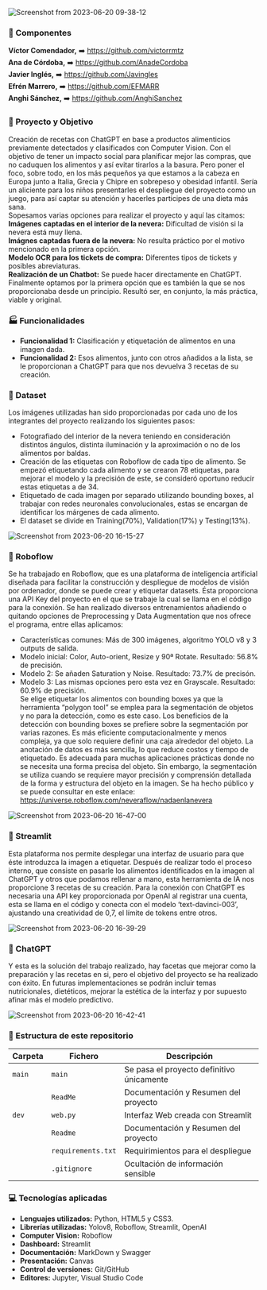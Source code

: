 ![Screenshot from 2023-06-20 09-38-12](https://github.com/Javingles/nADaEnLAnEvERa/assets/109460138/dabb54bd-4d76-477e-b2f0-a8d992cc34be)


### :busts_in_silhouette: Componentes
<b>Víctor Comendador,</b> :arrow_right: https://github.com/victorrmtz  
<b>Ana de Córdoba,</b> :arrow_right: https://github.com/AnadeCordoba  
<b>Javier Inglés,</b> :arrow_right: https://github.com/Javingles  
<b>Efrén Marrero,</b> :arrow_right: https://github.com/EFMARR  
<b>Anghi Sánchez,</b> :arrow_right: https://github.com/AnghiSanchez   

### :dart: Proyecto y Objetivo
Creación de recetas con ChatGPT en base a productos alimenticios previamente detectados y clasificados con Computer Vision. Con el objetivo de tener un impacto social para planificar mejor las compras, que no caduquen los alimentos y así evitar tirarlos a la basura. Pero poner el foco, sobre todo, en los más pequeños ya que estamos a la cabeza en Europa junto a Italia, Grecia y Chipre en sobrepeso y obesidad infantil. Sería un aliciente para los niños presentarles el despliegue del proyecto como un juego, para así captar su atención y hacerles participes de una dieta más sana.  
Sopesamos varias opciones para realizar el proyecto y aquí las citamos:  
<b>Imágenes captadas en el interior de la nevera:</b> Dificultad de visión si la nevera está muy llena.  
<b>Imágnes captadas fuera de la nevera:</b> No resulta práctico por el motivo mencionado en la primera opción.  
<b>Modelo OCR para los tickets de compra:</b> Diferentes tipos de tickets y posibles abreviaturas.  
<b>Realización de un Chatbot:</b> Se puede hacer directamente en ChatGPT.  
Finalmente optamos por la primera opción que es también la que se nos proporcionaba desde un principio. Resultó ser, en conjunto, la más práctica, viable y original.

### :factory: Funcionalidades
- <b>Funcionalidad 1:</b> Clasificación y etiquetación de alimentos en una imagen dada.
- <b>Funcionalidad 2:</b> Esos alimentos, junto con otros añadidos a la lista, se le proporcionan a ChatGPT para que nos devuelva 3 recetas de su creación.

### :floppy_disk: Dataset
Los imágenes utilizadas han sido proporcionadas por cada uno de los integrantes del proyecto realizando los siguientes pasos:
- Fotografiado del interior de la nevera teniendo en consideración distintos ángulos, distinta iluminación y la aproximación o no de los alimentos por baldas.
- Creación de las etiquetas con Roboflow de cada tipo de alimento. Se empezó etiquetando cada alimento y se crearon 78 etiquetas, para mejorar el modelo y la
precisión de este, se consideró oportuno reducir estas etiquetas a de 34.
- Etiquetado de cada imagen por separado utilizando bounding boxes, al trabajar con redes neuronales convolucionales, estas se encargan de identificar los márgenes de
cada alimento.
- El dataset se divide en Training(70%), Validation(17%) y Testing(13%).

![Screenshot from 2023-06-20 16-15-27](https://github.com/Javingles/nADaEnLAnEvERa/assets/109460138/3dfbf895-b2d5-44f4-ac45-c6bd1bb5d549)



### :robot: Roboflow
Se ha trabajado en Roboflow, que es una plataforma de inteligencia artificial diseñada para facilitar la construcción y despliegue de modelos de visión por ordenador, donde se puede crear y etiquetar datasets. Ésta proporciona una API Key del proyecto en el que se trabaje la cual se llama en el código para la conexión. Se han realizado diversos entrenamientos añadiendo o quitando opciones de Preprocessing y Data Augmentation que nos ofrece el programa, entre ellas aplicamos: 
- Características comunes: Más de 300 imágenes, algoritmo YOLO v8 y 3 outputs de salida.
- Modelo inicial: Color, Auto-orient, Resize y 90ª Rotate. Resultado: 56.8% de precisión.
- Modelo 2: Se añaden Saturation y Noise. Resultado: 73.7% de precisón.
- Modelo 3: Las mismas opciones pero esta vez en Grayscale. Resultado: 60.9% de precisión.  
Se elige etiquetar los alimentos con bounding boxes ya que la herramienta “polygon tool” se emplea para la segmentación de objetos y no para la detección, como es este caso. Los beneficios de la detección con bounding boxes se prefiere sobre la segmentación por varias razones. Es más eficiente computacionalmente y menos compleja, ya que solo requiere definir una caja alrededor del objeto. La anotación de datos es más sencilla, lo que reduce costos y tiempo de etiquetado. Es adecuada para muchas aplicaciones prácticas donde no se necesita una forma precisa del objeto. Sin embargo, la segmentación se utiliza cuando se requiere mayor precisión y comprensión detallada de la forma y estructura del objeto en la imagen.
Se ha hecho público y se puede consultar en este enlace:
https://universe.roboflow.com/neveraflow/nadaenlanevera

![Screenshot from 2023-06-20 16-47-00](https://github.com/Javingles/nADaEnLAnEvERa/assets/109460138/a8d42025-281e-4604-bbe8-3894dabca7f4)


### :loudspeaker: Streamlit
Esta plataforma nos permite desplegar una interfaz de usuario para que éste introduzca la imagen a etiquetar. Después de realizar todo el proceso interno, que consiste en pasarle los alimentos identificados en la imagen al ChatGPT y otros que podamos rellenar a mano, esta herramienta de IA nos proporcione 3 recetas de su creación.
Para la conexión con ChatGPT es necesaria una API key proporcionada por OpenAI al registrar una cuenta, esta se llama en el código y conecta con el modelo ‘text-davinci-003’, ajustando una creatividad de 0,7, el límite de tokens entre otros. 

![Screenshot from 2023-06-20 16-39-29](https://github.com/Javingles/nADaEnLAnEvERa/assets/109460138/3aaee5fb-ba50-4326-898e-298ac4b9b49b)


### :rocket: ChatGPT
Y esta es la solución del trabajo realizado, hay facetas que mejorar como la preparación y las recetas en si, pero el objetivo del proyecto se ha realizado con éxito. En futuras implementaciones se podrán incluir temas nutricionales, dietéticos, mejorar la estética de la interfaz y por supuesto afinar más el modelo predictivo.

![Screenshot from 2023-06-20 16-42-41](https://github.com/Javingles/nADaEnLAnEvERa/assets/109460138/aa7edf8f-ee40-428b-aee9-a021705627d6)


### :open_file_folder: Estructura de este repositorio

| Carpeta | Fichero             | Descripción                                |
|---------|---------------------|--------------------------------------------|
| `main`  | `main`              | Se pasa el proyecto definitivo únicamente  |
|         | `ReadMe`            | Documentación y Resumen del proyecto       |
| `dev`   | `web.py`            | Interfaz Web creada con Streamlit          |
|         | `Readme`            | Documentación y Resumen del proyecto       |
|         | `requirements.txt`  | Requirimientos para el despliegue          |
|         | `.gitignore`        | Ocultación de información sensible         |

### :computer: Tecnologías aplicadas
- <b>Lenguajes utilizados:</b> Python, HTML5 y CSS3.
- <b>Librerías utilizadas:</b> Yolov8, Roboflow, Streamlit, OpenAI
- <b>Computer Vision:</b> Roboflow
- <b>Dashboard:</b> Streamlit
- <b>Documentación:</b> MarkDown y Swagger
- <b>Presentación:</b> Canvas
- <b>Control de versiones:</b> Git/GitHub
- <b>Editores:</b> Jupyter, Visual Studio Code
